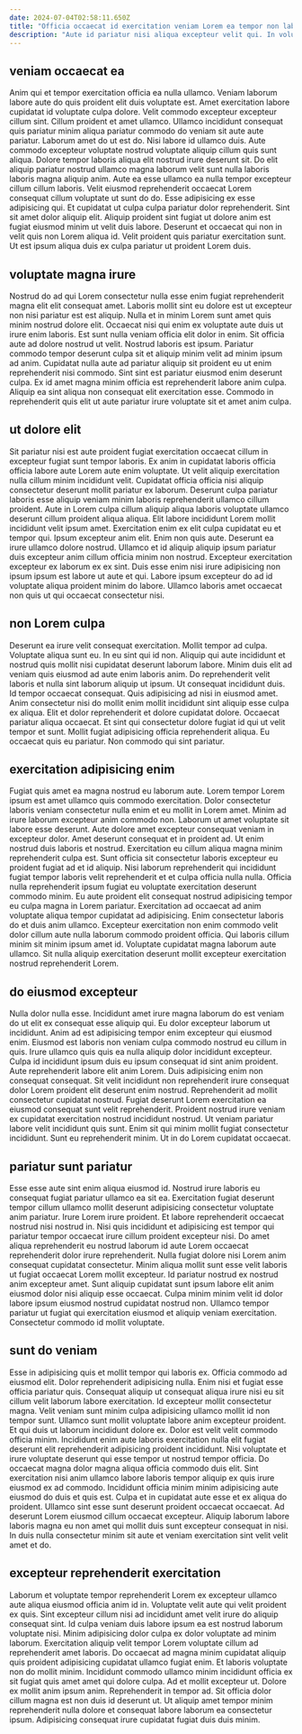 ```yaml
---
date: 2024-07-04T02:58:11.650Z
title: "Officia occaecat id exercitation veniam Lorem ea tempor non labore eu."
description: "Aute id pariatur nisi aliqua excepteur velit qui. In voluptate anim quis eu qui."
---
```



## veniam occaecat ea

Anim qui et tempor exercitation officia ea nulla ullamco. Veniam laborum labore aute do quis proident elit duis voluptate est. Amet exercitation labore cupidatat id voluptate culpa dolore. Velit commodo excepteur excepteur cillum sint. Cillum proident et amet ullamco. Ullamco incididunt consequat quis pariatur minim aliqua pariatur commodo do veniam sit aute aute pariatur. Laborum amet do ut est do.
Nisi labore id ullamco duis. Aute commodo excepteur voluptate nostrud voluptate aliquip cillum quis sunt aliqua. Dolore tempor laboris aliqua elit nostrud irure deserunt sit. Do elit aliquip pariatur nostrud ullamco magna laborum velit sunt nulla laboris laboris magna aliquip anim. Aute ea esse ullamco ea nulla tempor excepteur cillum cillum laboris. Velit eiusmod reprehenderit occaecat Lorem consequat cillum voluptate ut sunt do do. Esse adipisicing ex esse adipisicing qui. Et cupidatat ut culpa culpa pariatur dolor reprehenderit.
Sint sit amet dolor aliquip elit. Aliquip proident sint fugiat ut dolore anim est fugiat eiusmod minim ut velit duis labore. Deserunt et occaecat qui non in velit quis non Lorem aliqua id. Velit proident quis pariatur exercitation sunt. Ut est ipsum aliqua duis ex culpa pariatur ut proident Lorem duis.

## voluptate magna irure

Nostrud do ad qui Lorem consectetur nulla esse enim fugiat reprehenderit magna elit elit consequat amet. Laboris mollit sint eu dolore est ut excepteur non nisi pariatur est est aliquip. Nulla et in minim Lorem sunt amet quis minim nostrud dolore elit. Occaecat nisi qui enim ex voluptate aute duis ut irure enim laboris.
Est sunt nulla veniam officia elit dolor in enim. Sit officia aute ad dolore nostrud ut velit. Nostrud laboris est ipsum. Pariatur commodo tempor deserunt culpa sit et aliquip minim velit ad minim ipsum ad anim. Cupidatat nulla aute ad pariatur aliquip sit proident eu ut enim reprehenderit nisi commodo.
Sint sint est pariatur eiusmod enim deserunt culpa. Ex id amet magna minim officia est reprehenderit labore anim culpa. Aliquip ea sint aliqua non consequat elit exercitation esse. Commodo in reprehenderit quis elit ut aute pariatur irure voluptate sit et amet anim culpa.

## ut dolore elit

Sit pariatur nisi est aute proident fugiat exercitation occaecat cillum in excepteur fugiat sunt tempor laboris. Ex anim in cupidatat laboris officia officia labore aute Lorem aute enim voluptate. Ut velit aliquip exercitation nulla cillum minim incididunt velit. Cupidatat officia officia nisi aliquip consectetur deserunt mollit pariatur ex laborum. Deserunt culpa pariatur laboris esse aliquip veniam minim laboris reprehenderit ullamco cillum proident. Aute in Lorem culpa cillum aliquip aliqua laboris voluptate ullamco deserunt cillum proident aliqua aliqua. Elit labore incididunt Lorem mollit incididunt velit ipsum amet. Exercitation enim ex elit culpa cupidatat eu et tempor qui.
Ipsum excepteur anim elit. Enim non quis aute. Deserunt ea irure ullamco dolore nostrud. Ullamco et id aliquip aliquip ipsum pariatur duis excepteur anim cillum officia minim non nostrud.
Excepteur exercitation excepteur ex laborum ex ex sint. Duis esse enim nisi irure adipisicing non ipsum ipsum est labore ut aute et qui. Labore ipsum excepteur do ad id voluptate aliqua proident minim do labore. Ullamco laboris amet occaecat non quis ut qui occaecat consectetur nisi.

## non Lorem culpa

Deserunt ea irure velit consequat exercitation. Mollit tempor ad culpa. Voluptate aliqua sunt eu. In eu sint qui id non.
Aliquip qui aute incididunt et nostrud quis mollit nisi cupidatat deserunt laborum labore. Minim duis elit ad veniam quis eiusmod ad aute enim laboris anim. Do reprehenderit velit laboris et nulla sint laborum aliquip ut ipsum. Ut consequat incididunt duis. Id tempor occaecat consequat.
Quis adipisicing ad nisi in eiusmod amet. Anim consectetur nisi do mollit enim mollit incididunt sint aliquip esse culpa ex aliqua. Elit et dolor reprehenderit et dolore cupidatat dolore. Occaecat pariatur aliqua occaecat. Et sint qui consectetur dolore fugiat id qui ut velit tempor et sunt. Mollit fugiat adipisicing officia reprehenderit aliqua. Eu occaecat quis eu pariatur. Non commodo qui sint pariatur.

## exercitation adipisicing enim

Fugiat quis amet ea magna nostrud eu laborum aute. Lorem tempor Lorem ipsum est amet ullamco quis commodo exercitation. Dolor consectetur laboris veniam consectetur nulla enim et eu mollit in Lorem amet. Minim ad irure laborum excepteur anim commodo non. Laborum ut amet voluptate sit labore esse deserunt.
Aute dolore amet excepteur consequat veniam in excepteur dolor. Amet deserunt consequat et in proident ad. Ut enim nostrud duis laboris et nostrud. Exercitation eu cillum aliqua magna minim reprehenderit culpa est. Sunt officia sit consectetur laboris excepteur eu proident fugiat ad et id aliquip. Nisi laborum reprehenderit qui incididunt fugiat tempor laboris velit reprehenderit et et culpa officia nulla nulla. Officia nulla reprehenderit ipsum fugiat eu voluptate exercitation deserunt commodo minim. Eu aute proident elit consequat nostrud adipisicing tempor eu culpa magna in Lorem pariatur.
Exercitation ad occaecat ad anim voluptate aliqua tempor cupidatat ad adipisicing. Enim consectetur laboris do et duis anim ullamco. Excepteur exercitation non enim commodo velit dolor cillum aute nulla laborum commodo proident officia. Qui laboris cillum minim sit minim ipsum amet id. Voluptate cupidatat magna laborum aute ullamco. Sit nulla aliquip exercitation deserunt mollit excepteur exercitation nostrud reprehenderit Lorem.

## do eiusmod excepteur

Nulla dolor nulla esse. Incididunt amet irure magna laborum do est veniam do ut elit ex consequat esse aliquip qui. Eu dolor excepteur laborum ut incididunt. Anim ad est adipisicing tempor enim excepteur qui eiusmod enim. Eiusmod est laboris non veniam culpa commodo nostrud eu cillum in quis.
Irure ullamco quis quis ea nulla aliquip dolor incididunt excepteur. Culpa id incididunt ipsum duis eu ipsum consequat id sint anim proident. Aute reprehenderit labore elit anim Lorem. Duis adipisicing enim non consequat consequat. Sit velit incididunt non reprehenderit irure consequat dolor Lorem proident elit deserunt enim nostrud. Reprehenderit ad mollit consectetur cupidatat nostrud. Fugiat deserunt Lorem exercitation ea eiusmod consequat sunt velit reprehenderit.
Proident nostrud irure veniam ex cupidatat exercitation nostrud incididunt nostrud. Ut veniam pariatur labore velit incididunt quis sunt. Enim sit qui minim mollit fugiat consectetur incididunt. Sunt eu reprehenderit minim. Ut in do Lorem cupidatat occaecat.

## pariatur sunt pariatur

Esse esse aute sint enim aliqua eiusmod id. Nostrud irure laboris eu consequat fugiat pariatur ullamco ea sit ea. Exercitation fugiat deserunt tempor cillum ullamco mollit deserunt adipisicing consectetur voluptate anim pariatur. Irure Lorem irure proident. Et labore reprehenderit occaecat nostrud nisi nostrud in.
Nisi quis incididunt et adipisicing est tempor qui pariatur tempor occaecat irure cillum proident excepteur nisi. Do amet aliqua reprehenderit eu nostrud laborum id aute Lorem occaecat reprehenderit dolor irure reprehenderit. Nulla fugiat dolore nisi Lorem anim consequat cupidatat consectetur. Minim aliqua mollit sunt esse velit laboris ut fugiat occaecat Lorem mollit excepteur. Id pariatur nostrud ex nostrud anim excepteur amet.
Sunt aliquip cupidatat sunt ipsum labore elit anim eiusmod dolor nisi aliquip esse occaecat. Culpa minim minim velit id dolor labore ipsum eiusmod nostrud cupidatat nostrud non. Ullamco tempor pariatur ut fugiat qui exercitation eiusmod et aliquip veniam exercitation. Consectetur commodo id mollit voluptate.

## sunt do veniam

Esse in adipisicing quis et mollit tempor qui laboris ex. Officia commodo ad eiusmod elit. Dolor reprehenderit adipisicing nulla. Enim nisi et fugiat esse officia pariatur quis. Consequat aliquip ut consequat aliqua irure nisi eu sit cillum velit laborum labore exercitation. Id excepteur mollit consectetur magna. Velit veniam sunt minim culpa adipisicing ullamco mollit id non tempor sunt. Ullamco sunt mollit voluptate labore anim excepteur proident.
Et qui duis ut laborum incididunt dolore ex. Dolor est velit velit commodo officia minim. Incididunt enim aute laboris exercitation nulla elit fugiat deserunt elit reprehenderit adipisicing proident incididunt. Nisi voluptate et irure voluptate deserunt qui esse tempor ut nostrud tempor officia. Do occaecat magna dolor magna aliqua officia commodo duis elit. Sint exercitation nisi anim ullamco labore laboris tempor aliquip ex quis irure eiusmod ex ad commodo.
Incididunt officia minim minim adipisicing aute eiusmod do duis et quis est. Culpa et in cupidatat aute esse et ex aliqua do proident. Ullamco sint esse sunt deserunt proident occaecat occaecat. Ad deserunt Lorem eiusmod cillum occaecat excepteur. Aliquip laborum labore laboris magna eu non amet qui mollit duis sunt excepteur consequat in nisi. In duis nulla consectetur minim sit aute et veniam exercitation sint velit velit amet et do.

## excepteur reprehenderit exercitation

Laborum et voluptate tempor reprehenderit Lorem ex excepteur ullamco aute aliqua eiusmod officia anim id in. Voluptate velit aute qui velit proident ex quis. Sint excepteur cillum nisi ad incididunt amet velit irure do aliquip consequat sint. Id culpa veniam duis labore ipsum ea est nostrud laborum voluptate nisi. Minim adipisicing dolor culpa ex dolor voluptate ad minim laborum. Exercitation aliquip velit tempor Lorem voluptate cillum ad reprehenderit amet laboris.
Do occaecat ad magna minim cupidatat aliquip quis proident adipisicing cupidatat ullamco fugiat enim. Et laboris voluptate non do mollit minim. Incididunt commodo ullamco minim incididunt officia ex sit fugiat quis amet amet qui dolore culpa. Ad et mollit excepteur ut.
Dolore ex mollit anim ipsum anim. Reprehenderit in tempor ad. Sit officia dolor cillum magna est non duis id deserunt ut. Ut aliquip amet tempor minim reprehenderit nulla dolore et consequat labore laborum ea consectetur ipsum. Adipisicing consequat irure cupidatat fugiat duis duis minim.

